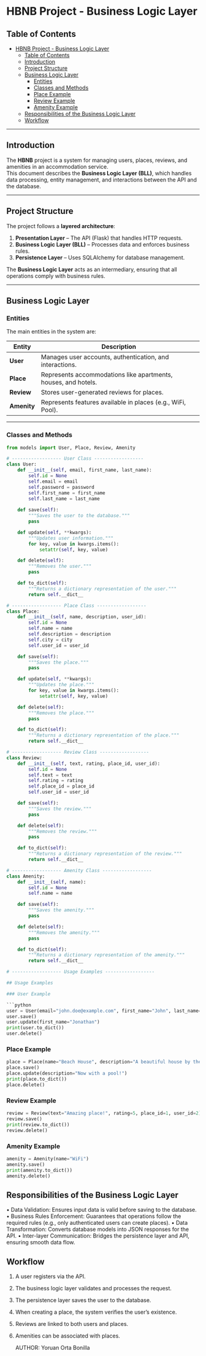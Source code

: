 # HBNB Project - Business Logic Layer

## Table of Contents

- [HBNB Project - Business Logic Layer](#hbnb-project---business-logic-layer)
  - [Table of Contents](#table-of-contents)
  - [Introduction](#introduction)
  - [Project Structure](#project-structure)
  - [Business Logic Layer](#business-logic-layer)
    - [Entities](#entities)
    - [Classes and Methods](#classes-and-methods)
    - [Place Example](#place-example)
    - [Review Example](#review-example)
    - [Amenity Example](#amenity-example)
  - [Responsibilities of the Business Logic Layer](#responsibilities-of-the-business-logic-layer)
  - [Workflow](#workflow)

---

## Introduction

The **HBNB** project is a system for managing users, places, reviews, and amenities in an accommodation service.  
This document describes the **Business Logic Layer (BLL)**, which handles data processing, entity management, and interactions between the API and the database.

---

## Project Structure

The project follows a **layered architecture**:

1. **Presentation Layer** – The API (Flask) that handles HTTP requests.
2. **Business Logic Layer (BLL)** – Processes data and enforces business rules.
3. **Persistence Layer** – Uses SQLAlchemy for database management.

The **Business Logic Layer** acts as an intermediary, ensuring that all operations comply with business rules.

---

## Business Logic Layer

### Entities

The main entities in the system are:

| Entity   | Description |
|----------|------------|
| **User** | Manages user accounts, authentication, and interactions. |
| **Place** | Represents accommodations like apartments, houses, and hotels. |
| **Review** | Stores user-generated reviews for places. |
| **Amenity** | Represents features available in places (e.g., WiFi, Pool). |

---

### Classes and Methods

```python
from models import User, Place, Review, Amenity

# ------------------ User Class ------------------
class User:
    def __init__(self, email, first_name, last_name):
        self.id = None
        self.email = email
        self.password = password
        self.first_name = first_name
        self.last_name = last_name
    
    def save(self):
        """Saves the user to the database."""
        pass

    def update(self, **kwargs):
        """Updates user information."""
        for key, value in kwargs.items():
            setattr(self, key, value)

    def delete(self):
        """Removes the user."""
        pass

    def to_dict(self):
        """Returns a dictionary representation of the user."""
        return self.__dict__

# ------------------ Place Class ------------------
class Place:
    def __init__(self, name, description, user_id):
        self.id = None
        self.name = name
        self.description = description
        self.city = city
        self.user_id = user_id

    def save(self):
        """Saves the place."""
        pass

    def update(self, **kwargs):
        """Updates the place."""
        for key, value in kwargs.items():
            setattr(self, key, value)

    def delete(self):
        """Removes the place."""
        pass

    def to_dict(self):
        """Returns a dictionary representation of the place."""
        return self.__dict__

# ------------------ Review Class ------------------
class Review:
    def __init__(self, text, rating, place_id, user_id):
        self.id = None
        self.text = text
        self.rating = rating
        self.place_id = place_id
        self.user_id = user_id

    def save(self):
        """Saves the review."""
        pass

    def delete(self):
        """Removes the review."""
        pass

    def to_dict(self):
        """Returns a dictionary representation of the review."""
        return self.__dict__

# ------------------ Amenity Class ------------------
class Amenity:
    def __init__(self, name):
        self.id = None
        self.name = name

    def save(self):
        """Saves the amenity."""
        pass

    def delete(self):
        """Removes the amenity."""
        pass

    def to_dict(self):
        """Returns a dictionary representation of the amenity."""
        return self.__dict__

# ------------------ Usage Examples ------------------

## Usage Examples

### User Example

```python
user = User(email="john.doe@example.com", first_name="John", last_name="Doe")
user.save()
user.update(first_name="Jonathan")
print(user.to_dict())
user.delete()
```

### Place Example

```python
place = Place(name="Beach House", description="A beautiful house by the sea", user_id=1)
place.save()
place.update(description="Now with a pool!")
print(place.to_dict())
place.delete()
```

### Review Example

```python
review = Review(text="Amazing place!", rating=5, place_id=1, user_id=2)
review.save()
print(review.to_dict())
review.delete()
```

### Amenity Example

```python
amenity = Amenity(name="WiFi")
amenity.save()
print(amenity.to_dict())
amenity.delete()
```

## Responsibilities of the Business Logic Layer

 • Data Validation: Ensures input data is valid before saving to the database.
 • Business Rules Enforcement: Guarantees that operations follow the required rules (e.g., only authenticated users can create places).
 • Data Transformation: Converts database models into JSON responses for the API.
 • Inter-layer Communication: Bridges the persistence layer and API, ensuring smooth data flow.

## Workflow

 1. A user registers via the API.
 2. The business logic layer validates and processes the request.
 3. The persistence layer saves the user to the database.
 4. When creating a place, the system verifies the user’s existence.
 5. Reviews are linked to both users and places.
 6. Amenities can be associated with places.

    AUTHOR:
  Yoruan Orta Bonilla
